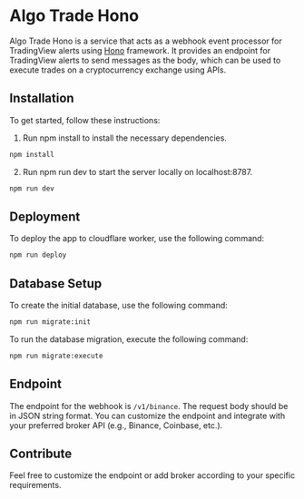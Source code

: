 # Algo Trade Hono

Algo Trade Hono is a service that acts as a webhook event processor for TradingView alerts using [Hono](https://hono.dev/) framework. It provides an endpoint for TradingView alerts to send messages as the body, which can be used to execute trades on a cryptocurrency exchange using APIs.

## Installation

To get started, follow these instructions:

1. Run npm install to install the necessary dependencies.

```bash
npm install
```

2. Run npm run dev to start the server locally on localhost:8787.

```bash
npm run dev
```

## Deployment

To deploy the app to cloudflare worker, use the following command:

```bash
npm run deploy
```

## Database Setup

To create the initial database, use the following command:

```bash
npm run migrate:init
```

To run the database migration, execute the following command:

```bash
npm run migrate:execute
```

## Endpoint

The endpoint for the webhook is `/v1/binance`. The request body should be in JSON string format. You can customize the endpoint and integrate with your preferred broker API (e.g., Binance, Coinbase, etc.). 

## Contribute
Feel free to customize the endpoint or add  broker according to your specific requirements.